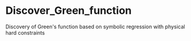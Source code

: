 # Discover_Green_function
Discovery of Green's function based on symbolic regression with physical hard constraints
